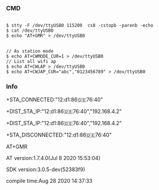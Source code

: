 ### CMD

```

$ stty -F /dev/ttyUSB0 115200  cs8 -cstopb -parenb -echo 
$ cat /dev/ttyUSB0
$ echo "AT+GMR" > /dev/ttyUSB0


// As station mode
$ echo AT+CWMODE_CUR=1 > /dev/ttyUSB0
// List all wifi ap
$ echo AT+CWLAP > /dev/ttyUSB0
$ echo AT+CWJAP_CUR="abc","0123456789" > /dev/ttyUSB0

```

### Info 

+STA_CONNECTED:"12:d1:86:de:76:40"

+DIST_STA_IP:"12:d1:86:de:76:40","192.168.4.2"

+DIST_STA_IP:"12:d1:86:de:76:40","192.168.4.2"

+STA_DISCONNECTED:"12:d1:86:de:76:40"

AT+GMR

AT version:1.7.4.0(Jul  8 2020 15:53:04)

SDK version:3.0.5-dev(52383f9)

compile time:Aug 28 2020 14:37:33
